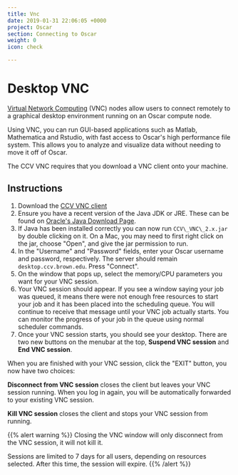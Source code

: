 ```yaml
---
title: Vnc
date: 2019-01-31 22:06:05 +0000
project: Oscar
section: Connecting to Oscar
weight: 0
icon: check

---
```

# Desktop VNC

[Virtual Network Computing](http://en.wikipedia.org/wiki/Virtual_Network_Computing) (VNC) nodes allow users to connect remotely to a graphical desktop environment running on an Oscar compute node.

Using VNC, you can run GUI-based applications such as Matlab, Mathematica and Rstudio, with fast access to Oscar's high performance file system. This allows you to analyze and visualize data without needing to move it off of Oscar.

The CCV VNC requires that you download a VNC client onto your machine.

## Instructions

1. Download the [CCV VNC client](https://brownbox.brown.edu/download.php?hash=b00a6c89)
2. Ensure you have a recent version of the Java JDK or JRE. These can be found on [Oracle's Java Download Page](http://www.oracle.com/technetwork/java/javase/downloads/).
3. If Java has been installed correctly you can now run `CCV\_VNC\_2.x.jar` by double clicking on it. On a Mac, you may need to first right click on the jar, choose "Open", and give the jar permission to run.
4. In the "Username" and "Password" fields, enter your Oscar username and password, respectively. The server should remain `desktop.ccv.brown.edu`.
   Press "Connect".
5. On the window that pops up, select the memory/CPU parameters you want for your VNC session.
6. Your VNC session should appear. If you see a window saying your job was queued, it means there were not enough free resources to start your job and it has been placed into the scheduling queue. You will continue to receive that message until your VNC job actually starts. You can monitor the progress of your job in the queue using normal scheduler commands.
7. Once your VNC session starts, you should see your desktop. There are two new buttons on the menubar at the top, **Suspend VNC session** and **End VNC session**.

When you are finished with your VNC session, click the "EXIT" button,
you now have two choices:

**Disconnect from VNC session** closes the client but leaves your VNC
session running. When you log in again, you will be automatically
forwarded to your existing VNC session.

**Kill VNC session** closes the client and stops your VNC session from
running.

{{% alert warning %}}
Closing the VNC window will only disconnect from the VNC session,
it will not kill it.

Sessions are limited to 7 days for all users, depending on resources
selected. After this time, the session will expire.
{{% /alert %}}